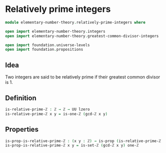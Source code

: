 #  Relatively prime integers

```agda
module elementary-number-theory.relatively-prime-integers where

open import elementary-number-theory.integers
open import elementary-number-theory.greatest-common-divisor-integers

open import foundation.universe-levels
open import foundation.propositions
```

## Idea

Two integers are said to be relatively prime if their greatest common divisor is 1.

## Definition

```agda
is-relative-prime-ℤ : ℤ → ℤ → UU lzero
is-relative-prime-ℤ x y = is-one-ℤ (gcd-ℤ x y)
```

## Properties

```agda
is-prop-is-relative-prime-ℤ : (x y : ℤ) → is-prop (is-relative-prime-ℤ x y)
is-prop-is-relative-prime-ℤ x y = is-set-ℤ (gcd-ℤ x y) one-ℤ
```
